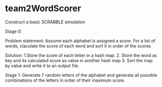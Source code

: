 # team2WordScorer

Construct a basic SCRABBLE simulation

Stage 0:

Problem statement: Assume each alphabet is assigned a score. For a list of words, claculate the score of each word and sort it in order of the scores

Solution:
1.Store the score of each letter in a hash map.
2. Store the word as key and its calculated score as value in another hash map
3. Sort the map by value and write it to an output file.

Stage 1: Generate 7 random letters of the alphabet and generate all possible combinations of the letters in order of their maximum score.
